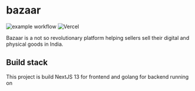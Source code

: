 # bazaar
![example workflow](https://github.com/blank1729/bazaar/actions/workflows/test.yaml/badge.svg?style=flat-square)
![Vercel](https://vercelbadge.vercel.app/api/blank1729/bazaar?style=flat-square)

Bazaar is a not so revolutionary platform helping sellers sell their digital and physical goods in India.


## Build stack
This project is build NextJS 13 for frontend and golang for backend running on 